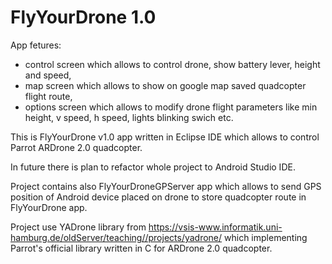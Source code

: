 # FlyYourDrone 1.0

App fetures:
- control screen which allows to control drone, show battery lever, height and speed,
- map screen which allows to show on google map saved quadcopter flight route,
- options screen which allows to modify drone flight parameters like min height, v speed, h speed, lights blinking swich etc.

This is FlyYourDrone v1.0 app written in Eclipse IDE which allows to control Parrot ARDrone 2.0 quadcopter.

In future there is plan to refactor whole project to Android Studio IDE.

Project contains also FlyYourDroneGPServer app which allows to send GPS position of Android device placed on drone to store quadcopter route in FlyYourDrone app.


Project use YADrone library from https://vsis-www.informatik.uni-hamburg.de/oldServer/teaching//projects/yadrone/ which implementing Parrot's official library written in C for ARDrone 2.0 quadcopter.
